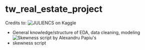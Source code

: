 # tw_real_estate_project

Credits to:
![JULIENCS on Kaggle](https://www.kaggle.com/juliencs/a-study-on-regression-applied-to-the-ames-dataset)
* General knowledge/structure of EDA, data cleaning, modeling
![Skewness script by Alexandru Papiu's](https://www.kaggle.com/apapiu/house-prices-advanced-regression-techniques/regularized-linear-models)
* skewness script
